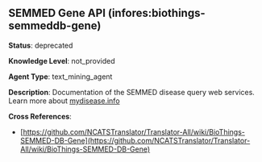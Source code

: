 [//]: # (DO NOT MANUALLY EDIT THIS FILE. IT IS GENERATED FROM A TEMPLATE.)

## SEMMED Gene API (infores:biothings-semmeddb-gene)

**Status**: deprecated
  
**Knowledge Level**: not_provided
  
**Agent Type**: text_mining_agent

**Description**: Documentation of the SEMMED disease query web services.  Learn more about [mydisease.info](http://pending.biothings.io/semmed)

**Cross References**:

- [https://github.com/NCATSTranslator/Translator-All/wiki/BioThings-SEMMED-DB-Gene](https://github.com/NCATSTranslator/Translator-All/wiki/BioThings-SEMMED-DB-Gene)

